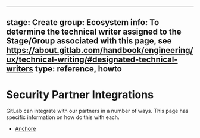 
---
stage: Create
group: Ecosystem
info: To determine the technical writer assigned to the Stage/Group associated with this page, see https://about.gitlab.com/handbook/engineering/ux/technical-writing/#designated-technical-writers
type: reference, howto
---

# Security Partner Integrations

GitLab can integrate with our partners in a number of ways. This page has
specific information on how do this with each.

- [Anchore](https://docs.anchore.com/current/docs/using/integration/ci_cd/gitlab/)
